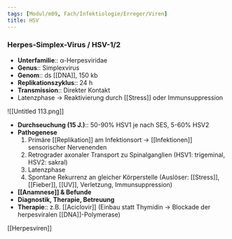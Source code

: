 ```yaml
---
tags: [Modul/m09, Fach/Infektiologie/Erreger/Viren]
title: HSV
---
```

### Herpes-Simplex-Virus / HSV-1/2

- **Unterfamilie**:: α-Herpesviridae
- **Genus**:: Simplexvirus
- **Genom**:: ds [[DNA]], 150 kb
- **Replikationszyklus**:: 24 h
- **Transmission**:: Direkter Kontakt
- Latenzphase → Reaktivierung durch [[Stress]] oder Immunsuppression

![[Untitled 113.png]]

- **Durchseuchung (15 J.)**:: 50-90% HSV1 je nach SES, 5-60% HSV2
- **Pathogenese**
    1. Primäre [[Replikation]] am Infektionsort → [[Infektionen]] sensorischer Nervenenden
    2. Retrograder axonaler Transport zu Spinalganglien (HSV1: trigeminal, HSV2: sakral)
    3. Latenzphase
    4. Spontane Rekurrenz an gleicher Körperstelle (Auslöser: [[Stress]], [[Fieber]], [[UV]], Verletzung, Immunsuppression)
- **[[Anamnese]] & Befunde**
- **Diagnostik, Therapie, Betreuung**
- **Therapie**:: z.B. [[Aciclovir]] (Einbau statt Thymidin → Blockade der herpesviralen [[DNA]]-Polymerase)

[[Herpesviren]]
